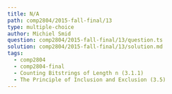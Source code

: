 ```yaml
---
title: N/A
path: comp2804/2015-fall-final/13
type: multiple-choice
author: Michiel Smid
question: comp2804/2015-fall-final/13/question.ts
solution: comp2804/2015-fall-final/13/solution.md
tags:
  - comp2804
  - comp2804-final
  - Counting Bitstrings of Length n (3.1.1)
  - The Principle of Inclusion and Exclusion (3.5)
---
```

